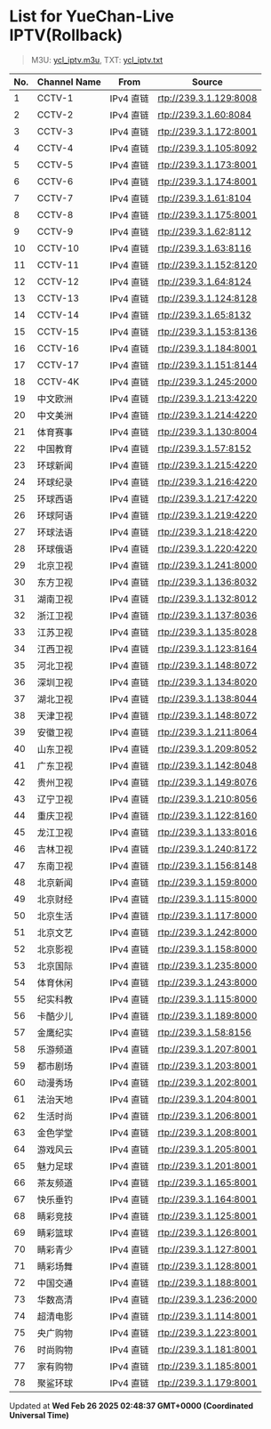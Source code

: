 # List for **YueChan-Live IPTV**(Rollback)

> M3U: [ycl_iptv.m3u](/ycl_iptv.m3u), TXT: [ycl_iptv.txt](/txt/ycl_iptv.txt)

| No. | Channel Name | From | Source |
| --- | ------------ | ---- | ------ |
| 1 | CCTV-1 | IPv4 直链 | <rtp://239.3.1.129:8008> |
| 2 | CCTV-2 | IPv4 直链 | <rtp://239.3.1.60:8084> |
| 3 | CCTV-3 | IPv4 直链 | <rtp://239.3.1.172:8001> |
| 4 | CCTV-4 | IPv4 直链 | <rtp://239.3.1.105:8092> |
| 5 | CCTV-5 | IPv4 直链 | <rtp://239.3.1.173:8001> |
| 6 | CCTV-6 | IPv4 直链 | <rtp://239.3.1.174:8001> |
| 7 | CCTV-7 | IPv4 直链 | <rtp://239.3.1.61:8104> |
| 8 | CCTV-8 | IPv4 直链 | <rtp://239.3.1.175:8001> |
| 9 | CCTV-9 | IPv4 直链 | <rtp://239.3.1.62:8112> |
| 10 | CCTV-10 | IPv4 直链 | <rtp://239.3.1.63:8116> |
| 11 | CCTV-11 | IPv4 直链 | <rtp://239.3.1.152:8120> |
| 12 | CCTV-12 | IPv4 直链 | <rtp://239.3.1.64:8124> |
| 13 | CCTV-13 | IPv4 直链 | <rtp://239.3.1.124:8128> |
| 14 | CCTV-14 | IPv4 直链 | <rtp://239.3.1.65:8132> |
| 15 | CCTV-15 | IPv4 直链 | <rtp://239.3.1.153:8136> |
| 16 | CCTV-16 | IPv4 直链 | <rtp://239.3.1.184:8001> |
| 17 | CCTV-17 | IPv4 直链 | <rtp://239.3.1.151:8144> |
| 18 | CCTV-4K | IPv4 直链 | <rtp://239.3.1.245:2000> |
| 19 | 中文欧洲 | IPv4 直链 | <rtp://239.3.1.213:4220> |
| 20 | 中文美洲 | IPv4 直链 | <rtp://239.3.1.214:4220> |
| 21 | 体育赛事 | IPv4 直链 | <rtp://239.3.1.130:8004> |
| 22 | 中国教育 | IPv4 直链 | <rtp://239.3.1.57:8152> |
| 23 | 环球新闻 | IPv4 直链 | <rtp://239.3.1.215:4220> |
| 24 | 环球纪录 | IPv4 直链 | <rtp://239.3.1.216:4220> |
| 25 | 环球西语 | IPv4 直链 | <rtp://239.3.1.217:4220> |
| 26 | 环球阿语 | IPv4 直链 | <rtp://239.3.1.219:4220> |
| 27 | 环球法语 | IPv4 直链 | <rtp://239.3.1.218:4220> |
| 28 | 环球俄语 | IPv4 直链 | <rtp://239.3.1.220:4220> |
| 29 | 北京卫视 | IPv4 直链 | <rtp://239.3.1.241:8000> |
| 30 | 东方卫视 | IPv4 直链 | <rtp://239.3.1.136:8032> |
| 31 | 湖南卫视 | IPv4 直链 | <rtp://239.3.1.132:8012> |
| 32 | 浙江卫视 | IPv4 直链 | <rtp://239.3.1.137:8036> |
| 33 | 江苏卫视 | IPv4 直链 | <rtp://239.3.1.135:8028> |
| 34 | 江西卫视 | IPv4 直链 | <rtp://239.3.1.123:8164> |
| 35 | 河北卫视 | IPv4 直链 | <rtp://239.3.1.148:8072> |
| 36 | 深圳卫视 | IPv4 直链 | <rtp://239.3.1.134:8020> |
| 37 | 湖北卫视 | IPv4 直链 | <rtp://239.3.1.138:8044> |
| 38 | 天津卫视 | IPv4 直链 | <rtp://239.3.1.148:8072> |
| 39 | 安徽卫视 | IPv4 直链 | <rtp://239.3.1.211:8064> |
| 40 | 山东卫视 | IPv4 直链 | <rtp://239.3.1.209:8052> |
| 41 | 广东卫视 | IPv4 直链 | <rtp://239.3.1.142:8048> |
| 42 | 贵州卫视 | IPv4 直链 | <rtp://239.3.1.149:8076> |
| 43 | 辽宁卫视 | IPv4 直链 | <rtp://239.3.1.210:8056> |
| 44 | 重庆卫视 | IPv4 直链 | <rtp://239.3.1.122:8160> |
| 45 | 龙江卫视 | IPv4 直链 | <rtp://239.3.1.133:8016> |
| 46 | 吉林卫视 | IPv4 直链 | <rtp://239.3.1.240:8172> |
| 47 | 东南卫视 | IPv4 直链 | <rtp://239.3.1.156:8148> |
| 48 | 北京新闻 | IPv4 直链 | <rtp://239.3.1.159:8000> |
| 49 | 北京财经 | IPv4 直链 | <rtp://239.3.1.115:8000> |
| 50 | 北京生活 | IPv4 直链 | <rtp://239.3.1.117:8000> |
| 51 | 北京文艺 | IPv4 直链 | <rtp://239.3.1.242:8000> |
| 52 | 北京影视 | IPv4 直链 | <rtp://239.3.1.158:8000> |
| 53 | 北京国际 | IPv4 直链 | <rtp://239.3.1.235:8000> |
| 54 | 体育休闲 | IPv4 直链 | <rtp://239.3.1.243:8000> |
| 55 | 纪实科教 | IPv4 直链 | <rtp://239.3.1.115:8000> |
| 56 | 卡酷少儿 | IPv4 直链 | <rtp://239.3.1.189:8000> |
| 57 | 金鹰纪实 | IPv4 直链 | <rtp://239.3.1.58:8156> |
| 58 | 乐游频道 | IPv4 直链 | <rtp://239.3.1.207:8001> |
| 59 | 都市剧场 | IPv4 直链 | <rtp://239.3.1.203:8001> |
| 60 | 动漫秀场 | IPv4 直链 | <rtp://239.3.1.202:8001> |
| 61 | 法治天地 | IPv4 直链 | <rtp://239.3.1.204:8001> |
| 62 | 生活时尚 | IPv4 直链 | <rtp://239.3.1.206:8001> |
| 63 | 金色学堂 | IPv4 直链 | <rtp://239.3.1.208:8001> |
| 64 | 游戏风云 | IPv4 直链 | <rtp://239.3.1.205:8001> |
| 65 | 魅力足球 | IPv4 直链 | <rtp://239.3.1.201:8001> |
| 66 | 茶友频道 | IPv4 直链 | <rtp://239.3.1.165:8001> |
| 67 | 快乐垂钓 | IPv4 直链 | <rtp://239.3.1.164:8001> |
| 68 | 睛彩竞技 | IPv4 直链 | <rtp://239.3.1.125:8001> |
| 69 | 睛彩篮球 | IPv4 直链 | <rtp://239.3.1.126:8001> |
| 70 | 睛彩青少 | IPv4 直链 | <rtp://239.3.1.127:8001> |
| 71 | 睛彩场舞 | IPv4 直链 | <rtp://239.3.1.128:8001> |
| 72 | 中国交通 | IPv4 直链 | <rtp://239.3.1.188:8001> |
| 73 | 华数高清 | IPv4 直链 | <rtp://239.3.1.236:2000> |
| 74 | 超清电影 | IPv4 直链 | <rtp://239.3.1.114:8001> |
| 75 | 央广购物 | IPv4 直链 | <rtp://239.3.1.223:8001> |
| 76 | 时尚购物 | IPv4 直链 | <rtp://239.3.1.181:8001> |
| 77 | 家有购物 | IPv4 直链 | <rtp://239.3.1.185:8001> |
| 78 | 聚鲨环球 | IPv4 直链 | <rtp://239.3.1.179:8001> |

Updated at **Wed Feb 26 2025 02:48:37 GMT+0000 (Coordinated Universal Time)**
